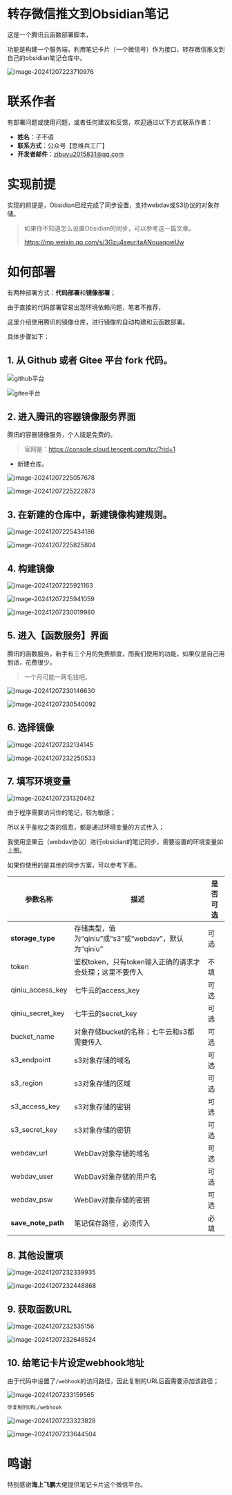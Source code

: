 # 转存微信推文到Obsidian笔记

这是一个腾讯云函数部署脚本，

功能是构建一个服务端，利用笔记卡片（一个微信号）作为接口，转存微信推文到自己的obsidian笔记仓库中。

![image-20241207223710976](assets/Readme/image-20241207223710976.png)

# 联系作者

有部署问题或使用问题，或者任何建议和反馈，欢迎通过以下方式联系作者：

- **姓名**：子不语
- **联系方式**：公众号【思维兵工厂】
- **开发者邮件**：zibuyu2015831@qq.com

# 实现前提

实现的前提是，Obsidian已经完成了同步设置，支持webdav或S3协议的对象存储。

> 如果你不知道怎么设置Obsidian的同步，可以参考这一篇文章。
>
> https://mp.weixin.qq.com/s/3Gzu4seuritaANouaqowUw

# 如何部署

有两种部署方式：**代码部署**和**镜像部署**；

由于直接的代码部署容易出现环境依赖问题，笔者不推荐，

这里介绍使用腾讯的镜像仓库，进行镜像的自动构建和云函数部署。

具体步骤如下：

## 1. 从 Github 或者 Gitee 平台 fork 代码。

![github平台](assets/Readme/image-20241207224731461.png)

![gitee平台](assets/Readme/image-20241207224837866.png)

## 2. 进入腾讯的容器镜像服务界面

腾讯的容器镜像服务，个人版是免费的。

>  官网是：https://console.cloud.tencent.com/tcr/?rid=1

- 新建仓库。

![image-20241207225057678](assets/Readme/image-20241207225057678.png)



![image-20241207225222873](assets/Readme/image-20241207225222873.png)

## 3. 在新建的仓库中，新建镜像构建规则。

![image-20241207225434186](assets/Readme/image-20241207225434186.png)

![image-20241207225825804](assets/Readme/image-20241207225825804.png)

## 4. 构建镜像

![image-20241207225921163](assets/Readme/image-20241207225921163.png)

![image-20241207225941059](assets/Readme/image-20241207225941059.png)

![image-20241207230019980](assets/Readme/image-20241207230019980.png)

## 5. 进入【函数服务】界面

腾讯的函数服务，新手有三个月的免费额度，而我们使用的功能，如果仅是自己用到话，花费很少，

> 一个月可能一两毛钱吧。

![image-20241207230146630](assets/Readme/image-20241207230146630.png)



![image-20241207230540092](assets/Readme/image-20241207230540092.png)

## 6. 选择镜像

![image-20241207232134145](assets/Readme/image-20241207232134145.png)

![image-20241207232250533](assets/Readme/image-20241207232250533.png)

## 7. 填写环境变量

![image-20241207231320462](assets/Readme/image-20241207231320462.png)

由于程序需要访问你的笔记，较为敏感；

所以关于鉴权之类的信息，都是通过环境变量的方式传入；

我使用坚果云（webdav协议）进行obsidian的笔记同步，需要设置的环境变量如上图。

如果你使用的是其他的同步方案，可以参考下表。

| 参数名称           | 描述                                                     | 是否可选 |
| ------------------ | -------------------------------------------------------- | -------- |
| **storage_type**   | 存储类型，值为“qiniu”或“s3”或“webdav”，默认为“qiniu”     | 可选     |
| token              | 鉴权token，只有token输入正确的请求才会处理；这里不要传入 | 不填     |
| qiniu_access_key   | 七牛云的access_key                                       | 可选     |
| qiniu_secret_key   | 七牛云的secret_key                                       | 可选     |
| bucket_name        | 对象存储bucket的名称；七牛云和s3都需要传入               | 可选     |
| s3_endpoint        | s3对象存储的域名                                         | 可选     |
| s3_region          | s3对象存储的区域                                         | 可选     |
| s3_access_key      | s3对象存储的密钥                                         | 可选     |
| s3_secret_key      | s3对象存储的密钥                                         | 可选     |
| webdav_url         | WebDav对象存储的域名                                     | 可选     |
| webdav_user        | WebDav对象存储的用户名                                   | 可选     |
| webdav_psw         | WebDav对象存储的密钥                                     | 可选     |
| **save_note_path** | 笔记保存路径，必须传入                                   | 必填     |

## 8. 其他设置项

![image-20241207232339935](assets/Readme/image-20241207232339935.png)

![image-20241207232448868](assets/Readme/image-20241207232448868.png)

## 9. 获取函数URL

![image-20241207232535156](assets/Readme/image-20241207232535156.png)

![image-20241207232648524](assets/Readme/image-20241207232648524.png)

## 10. 给笔记卡片设定webhook地址

由于代码中设置了`/webhook`的访问路径，因此复制的URL后面需要添加该路径；

![image-20241207233159565](assets/Readme/image-20241207233159565.png)

```bash
你复制的URL/webhook
```

![image-20241207233323828](assets/Readme/image-20241207233323828.png)

![image-20241207233644504](assets/Readme/image-20241207233644504.png)



# 鸣谢

特别感谢**海上飞鹏**大佬提供笔记卡片这个微信平台。
